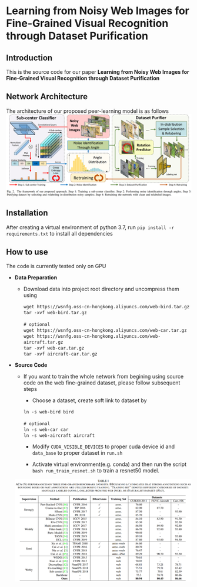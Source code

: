 # Learning from Noisy Web Images for Fine-Grained Visual Recognition through Dataset Purification

Introduction
------------
This is the source code for our paper **Learning from Noisy Web Images for Fine-Grained Visual Recognition through Dataset Purification**

Network Architecture
--------------------
The architecture of our proposed peer-learning model is as follows
![network](network.png)

Installation
------------
After creating a virtual environment of python 3.7, run `pip install -r requirements.txt` to install all dependencies

How to use
------------
The code is currently tested only on GPU
* **Data Preparation**
    - Download data into project root directory and uncompress them using
        ```
        wget https://wsnfg.oss-cn-hongkong.aliyuncs.com/web-bird.tar.gz
        tar -xvf web-bird.tar.gz
      
        # optional
        wget https://wsnfg.oss-cn-hongkong.aliyuncs.com/web-car.tar.gz
        wget https://wsnfg.oss-cn-hongkong.aliyuncs.com/web-aircraft.tar.gz
        tar -xvf web-car.tar.gz
        tar -xvf aircraft-car.tar.gz
        ```
* **Source Code**

    - If you want to train the whole network from begining using source code on the web fine-grained dataset, please follow subsequent steps
    
      - Choose a dataset, create soft link to dataset by
       ```
       ln -s web-bird bird
      
       # optional
       ln -s web-car car
       ln -s web-aircraft aircraft
       ```

      - Modify `CUDA_VISIBLE_DEVICES` to proper cuda device id and `data_base` to proper dataset in  ``` run.sh ```
      
      - Activate virtual environment(e.g. conda) and then run the script ```bash run_train_resnet.sh``` to train a resnet50 model.
      
    ![table](performance.png)
